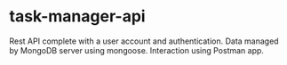 # task-manager-api
Rest API complete with a user account and authentication. Data managed by MongoDB server using mongoose. Interaction using Postman app. 
